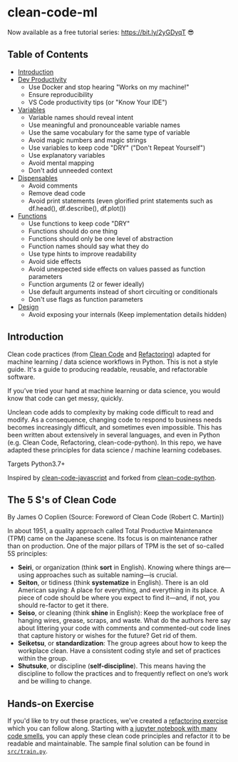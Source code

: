 # clean-code-ml

Now available as a free tutorial series: https://bit.ly/2yGDyqT 😎

## Table of Contents

- [Introduction](#introduction)
- [Dev Productivity](docs/dev-tools.md)
  - Use Docker and stop hearing "Works on my machine!"
  - Ensure reproducibility
  - VS Code productivity tips (or "Know Your IDE")
- [Variables](docs/variables.md)
  - Variable names should reveal intent
  - Use meaningful and pronounceable variable names
  - Use the same vocabulary for the same type of variable
  - Avoid magic numbers and magic strings
  - Use variables to keep code "DRY" ("Don't Repeat Yourself")
  - Use explanatory variables
  - Avoid mental mapping
  - Don't add unneeded context
- [Dispensables](docs/dispensables.md)
  - Avoid comments
  - Remove dead code
  - Avoid print statements (even glorified print statements such as df.head(), df.describe(), df.plot())
- [Functions](docs/functions.md)
  - Use functions to keep code "DRY"
  - Functions should do one thing
  - Functions should only be one level of abstraction
  - Function names should say what they do
  - Use type hints to improve readability
  - Avoid side effects
  - Avoid unexpected side effects on values passed as function parameters
  - Function arguments (2 or fewer ideally)
  - Use default arguments instead of short circuiting or conditionals
  - Don't use flags as function parameters
- [Design](docs/design.md)
  - Avoid exposing your internals (Keep implementation details hidden)

## Introduction

Clean code practices (from [Clean Code](https://www.amazon.com/Clean-Code-Handbook-Software-Craftsmanship/dp/0132350882) and [Refactoring](https://www.amazon.com/Refactoring-Improving-Existing-Addison-Wesley-Signature/dp/0134757599)) adapted for machine learning / data science workflows in Python. This is not a style guide. It's a guide to producing
readable, reusable, and refactorable software.

If you’ve tried your hand at machine learning or data science, you would know that code can get messy, quickly.

Unclean code adds to complexity by making code difficult to read and modify. As a consequence, changing code to respond to business needs becomes increasingly difficult, and sometimes even impossible. This has been written about extensively in several languages, and even in Python (e.g. Clean Code, Refactoring, clean-code-python). In this repo, we have adapted these principles for data science / machine learning codebases.

Targets Python3.7+

Inspired by [clean-code-javascript](https://github.com/ryanmcdermott/clean-code-javascript) and forked from [clean-code-python](https://github.com/zedr/clean-code-python).

## The 5 S's of Clean Code

By James O Coplien (Source: Foreword of Clean Code (Robert C. Martin))

In about 1951, a quality approach called Total Productive Maintenance (TPM) came on the Japanese scene. Its focus is on maintenance rather than on production. One of the major pillars of TPM is the set of so-called 5S principles:
- **Seiri**, or organization (think **sort** in English). Knowing where things are—using approaches such as suitable naming—is crucial.
- **Seiton**, or tidiness (think **systematize** in English). There is an old American saying: A place for everything, and everything in its place. A piece of code should be where you expect to find it—and, if not, you should re-factor to get it there.
- **Seiso**, or cleaning (think **shine** in English): Keep the workplace free of hanging wires, grease, scraps, and waste. What do the authors here say about littering your code with comments and commented-out code lines that capture history or wishes for the future? Get rid of them.
- **Seiketsu**, or **standardization**: The group agrees about how to keep the workplace clean. Have a consistent coding style and set of practices within the group.
- **Shutsuke**, or discipline (**self-discipline**). This means having the discipline to follow the practices and to frequently reflect on one’s work and be willing to change.

## Hands-on Exercise

If you'd like to try out these practices, we've created a [refactoring exercise](./docs/refactoring-exercise.md) which you can follow along. Starting with [a jupyter notebook with many code smells](notebooks/titanic-notebook-1.ipynb), you can apply these clean code principles and refactor it to be readable and maintainable. The sample final solution can be found in [`src/train.py`](src/train.py).

